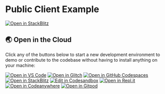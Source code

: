 # Public Client Example

[![Open in StackBlitz](https://developer.stackblitz.com/img/open_in_stackblitz.svg)](https://stackblitz.com/github/wevm/viem/tree/main/examples/walletconnect)

## 🌏  Open in the Cloud 

Click any of the buttons below to start a new development environment to demo or contribute to the codebase without having to install anything on your machine:

[![Open in VS Code](https://img.shields.io/badge/Open%20in-VS%20Code-blue?logo=visualstudiocode)](https://vscode.dev/github/wevm/viem/tree/main/examples/walletconnect)
[![Open in Glitch](https://img.shields.io/badge/Open%20in-Glitch-blue?logo=glitch)](https://glitch.com/edit/#!/import/github/wevm/viem/tree/main/examples/walletconnect)
[![Open in GitHub Codespaces](https://github.com/codespaces/badge.svg)](https://codespaces.new/wevm/viem/tree/main/examples/walletconnect)
[![Open in StackBlitz](https://developer.stackblitz.com/img/open_in_stackblitz.svg)](https://stackblitz.com/github/wevm/viem/tree/main/examples/PATH/TO/EXAMPLE/DIR)
[![Edit in Codesandbox](https://codesandbox.io/static/img/play-codesandbox.svg)](https://codesandbox.io/s/github/wevm/viem/tree/main/examples/walletconnect)
[![Open in Repl.it](https://replit.com/badge/github/withastro/astro)](https://replit.com/github/wevm/viem/tree/main/examples/walletconnect)
[![Open in Codeanywhere](https://codeanywhere.com/img/open-in-codeanywhere-btn.svg)](https://app.codeanywhere.com/#https://github.com/wevm/viem/tree/main/examples/walletconnect)
[![Open in Gitpod](https://gitpod.io/button/open-in-gitpod.svg)](https://gitpod.io/#https://github.com/wevm/viem/tree/main/examples/walletconnect)
